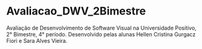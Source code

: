 # Avaliacao_DWV_2Bimestre
Avaliação de Desenvolvimento de Software Visual na Universidade Positivo, 2° Bimestre, 4° período. Desenvolvido pelas alunas Hellen Cristina Gurgacz Fiori e Sara Alves Vieira.
